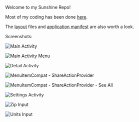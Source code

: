 Welcome to my Sunshine Repo!

Most of my coding has been done [here](https://github.com/mnasty/Sunshine/tree/master/Sunshine-Version-2/app/src/main/java/com/example/android/sunshine/app).

The [layout](https://github.com/mnasty/Sunshine/tree/master/Sunshine-Version-2/app/src/main/res/layout) files and [application manifest](https://github.com/mnasty/Sunshine/blob/master/Sunshine-Version-2/app/src/main/AndroidManifest.xml) are also worth a look.

Screenshots:

![Main Activity](https://cloud.githubusercontent.com/assets/20830151/21962269/388160e0-dae7-11e6-8402-79a48952082b.png)

![Main Activity Menu](https://cloud.githubusercontent.com/assets/20830151/21962264/388084d6-dae7-11e6-995c-0051be577565.png)

![Detail Activity](https://cloud.githubusercontent.com/assets/20830151/21962268/3880f29a-dae7-11e6-8d88-be392120e0d2.png)

![MenuItemCompat - ShareActionProvider](https://cloud.githubusercontent.com/assets/20830151/21962265/3880b83e-dae7-11e6-8deb-85f99ca49c65.png)

![MenuItemCompat - ShareActionProvider - See All](https://cloud.githubusercontent.com/assets/20830151/21962267/3880e7f0-dae7-11e6-82c0-426586494420.png)

![Settings Activity](https://cloud.githubusercontent.com/assets/20830151/21962266/3880f7a4-dae7-11e6-9e60-4aeb7706b309.png)

![Zip Input](https://cloud.githubusercontent.com/assets/20830151/21962270/3889373e-dae7-11e6-89d5-814dec8b6ce8.png)
 
![Units Input](https://cloud.githubusercontent.com/assets/20830151/21962271/388a3a30-dae7-11e6-90bb-e4f234056165.png)